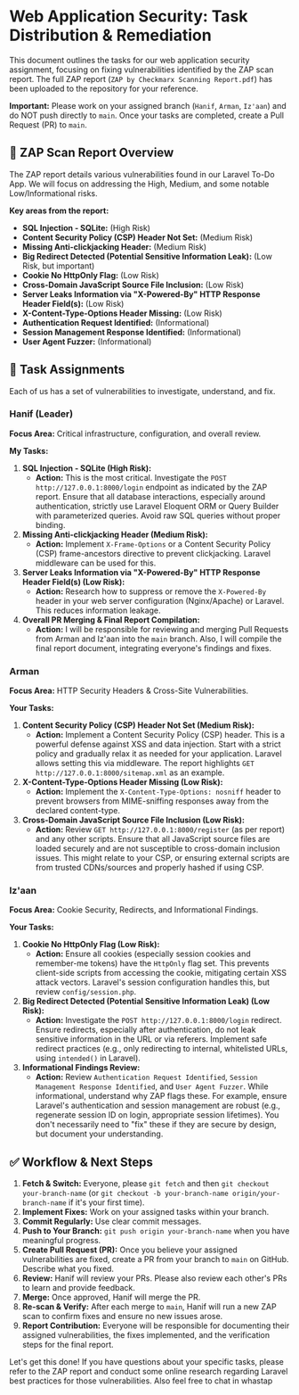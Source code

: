 # Web Application Security: Task Distribution & Remediation

This document outlines the tasks for our web application security assignment, focusing on fixing vulnerabilities identified by the ZAP scan report. The full ZAP report (`ZAP by Checkmarx Scanning Report.pdf`) has been uploaded to the repository for your reference.

**Important:** Please work on your assigned branch (`Hanif`, `Arman`, `Iz'aan`) and do NOT push directly to `main`. Once your tasks are completed, create a Pull Request (PR) to `main`.

## 📄 ZAP Scan Report Overview

The ZAP report details various vulnerabilities found in our Laravel To-Do App. We will focus on addressing the High, Medium, and some notable Low/Informational risks.

**Key areas from the report:**

* **SQL Injection - SQLite:** (High Risk)
* **Content Security Policy (CSP) Header Not Set:** (Medium Risk)
* **Missing Anti-clickjacking Header:** (Medium Risk)
* **Big Redirect Detected (Potential Sensitive Information Leak):** (Low Risk, but important)
* **Cookie No HttpOnly Flag:** (Low Risk)
* **Cross-Domain JavaScript Source File Inclusion:** (Low Risk)
* **Server Leaks Information via "X-Powered-By" HTTP Response Header Field(s):** (Low Risk)
* **X-Content-Type-Options Header Missing:** (Low Risk)
* **Authentication Request Identified:** (Informational)
* **Session Management Response Identified:** (Informational)
* **User Agent Fuzzer:** (Informational)

## 🎯 Task Assignments

Each of us has a set of vulnerabilities to investigate, understand, and fix.

### **Hanif (Leader)**

**Focus Area:** Critical infrastructure, configuration, and overall review.

**My Tasks:**

1.  **SQL Injection - SQLite (High Risk):**
    * **Action:** This is the most critical. Investigate the `POST http://127.0.0.1:8000/login` endpoint as indicated by the ZAP report. Ensure that all database interactions, especially around authentication, strictly use Laravel Eloquent ORM or Query Builder with parameterized queries. Avoid raw SQL queries without proper binding.
2.  **Missing Anti-clickjacking Header (Medium Risk):**
    * **Action:** Implement `X-Frame-Options` or a Content Security Policy (CSP) frame-ancestors directive to prevent clickjacking. Laravel middleware can be used for this.
3.  **Server Leaks Information via "X-Powered-By" HTTP Response Header Field(s) (Low Risk):**
    * **Action:** Research how to suppress or remove the `X-Powered-By` header in your web server configuration (Nginx/Apache) or Laravel. This reduces information leakage.
4.  **Overall PR Merging & Final Report Compilation:**
    * **Action:** I will be responsible for reviewing and merging Pull Requests from Arman and Iz'aan into the `main` branch. Also, I will compile the final report document, integrating everyone's findings and fixes.

### **Arman**

**Focus Area:** HTTP Security Headers & Cross-Site Vulnerabilities.

**Your Tasks:**

1.  **Content Security Policy (CSP) Header Not Set (Medium Risk):**
    * **Action:** Implement a Content Security Policy (CSP) header. This is a powerful defense against XSS and data injection. Start with a strict policy and gradually relax it as needed for your application. Laravel allows setting this via middleware. The report highlights `GET http://127.0.0.1:8000/sitemap.xml` as an example.
2.  **X-Content-Type-Options Header Missing (Low Risk):**
    * **Action:** Implement the `X-Content-Type-Options: nosniff` header to prevent browsers from MIME-sniffing responses away from the declared content-type.
3.  **Cross-Domain JavaScript Source File Inclusion (Low Risk):**
    * **Action:** Review `GET http://127.0.0.1:8000/register` (as per report) and any other scripts. Ensure that all JavaScript source files are loaded securely and are not susceptible to cross-domain inclusion issues. This might relate to your CSP, or ensuring external scripts are from trusted CDNs/sources and properly hashed if using CSP.

### **Iz'aan**

**Focus Area:** Cookie Security, Redirects, and Informational Findings.

**Your Tasks:**

1.  **Cookie No HttpOnly Flag (Low Risk):**
    * **Action:** Ensure all cookies (especially session cookies and remember-me tokens) have the `HttpOnly` flag set. This prevents client-side scripts from accessing the cookie, mitigating certain XSS attack vectors. Laravel's session configuration handles this, but review `config/session.php`.
2.  **Big Redirect Detected (Potential Sensitive Information Leak) (Low Risk):**
    * **Action:** Investigate the `POST http://127.0.0.1:8000/login` redirect. Ensure redirects, especially after authentication, do not leak sensitive information in the URL or via referers. Implement safe redirect practices (e.g., only redirecting to internal, whitelisted URLs, using `intended()` in Laravel).
3.  **Informational Findings Review:**
    * **Action:** Review `Authentication Request Identified`, `Session Management Response Identified`, and `User Agent Fuzzer`. While informational, understand why ZAP flags these. For example, ensure Laravel's authentication and session management are robust (e.g., regenerate session ID on login, appropriate session lifetimes). You don't necessarily need to "fix" these if they are secure by design, but document your understanding.

## ✅ Workflow & Next Steps

1.  **Fetch & Switch:** Everyone, please `git fetch` and then `git checkout your-branch-name` (or `git checkout -b your-branch-name origin/your-branch-name` if it's your first time).
2.  **Implement Fixes:** Work on your assigned tasks within your branch.
3.  **Commit Regularly:** Use clear commit messages.
4.  **Push to Your Branch:** `git push origin your-branch-name` when you have meaningful progress.
5.  **Create Pull Request (PR):** Once you believe your assigned vulnerabilities are fixed, create a PR from your branch to `main` on GitHub. Describe what you fixed.
6.  **Review:** Hanif will review your PRs. Please also review each other's PRs to learn and provide feedback.
7.  **Merge:** Once approved, Hanif will merge the PR.
8.  **Re-scan & Verify:** After each merge to `main`, Hanif will run a new ZAP scan to confirm fixes and ensure no new issues arose.
9.  **Report Contribution:** Everyone will be responsible for documenting their assigned vulnerabilities, the fixes implemented, and the verification steps for the final report.

Let's get this done! If you have questions about your specific tasks, please refer to the ZAP report and conduct some online research regarding Laravel best practices for those vulnerabilities. Also feel free to chat in whastap
